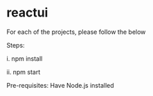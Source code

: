 # reactui

For each of the projects, please follow the below

Steps:

i. npm install

ii. npm start

Pre-requisites:
Have Node.js installed
